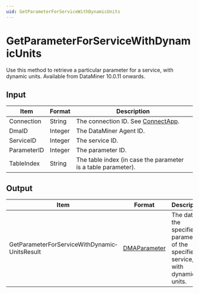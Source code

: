 ```yaml
---
uid: GetParameterForServiceWithDynamicUnits
---
```


# GetParameterForServiceWithDynamicUnits

Use this method to retrieve a particular parameter for a service, with dynamic units. Available from DataMiner 10.0.11 onwards.

## Input

| Item        | Format  | Description                                                                      |
|-------------|---------|----------------------------------------------------------------------------------|
| Connection  | String  | The connection ID. See [ConnectApp](xref:ConnectApp). |
| DmaID       | Integer | The DataMiner Agent ID.                                                          |
| ServiceID   | Integer | The service ID.                                                                  |
| ParameterID | Integer | The parameter ID.                                                                |
| TableIndex  | String  | The table index (in case the parameter is a table parameter).                    |

## Output

| Item | Format | Description |
|--|--|--|
| GetParameterForServiceWithDynamic­UnitsResult | [DMAParameter](xref:DMAParameter) | The data of the specified parameter of the specified service, with dynamic units. |
